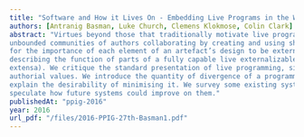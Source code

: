 ```yaml
---
title: "Software and How it Lives On - Embedding Live Programs in the World Around Them"
authors: [Antranig Basman, Luke Church, Clemens Klokmose, Colin Clark]
abstract: "Virtues beyond those that traditionally motivate live programming are needed to support lively and
unbounded communities of authors collaborating by creating and using shared artefacts. We will argue
for the importance of each element of an artefact’s design to be externalizable, and introduce terms
describing the function of parts of a fully capable live externalizable system (the res potentia and res
extensa). We critique the standard presentation of live programming, situating it within a wider set of
authorial values. We introduce the quantity of divergence of a programming language or system and
explain the desirability of minimising it. We survey some existing systems through this taxonomy and
speculate how future systems could improve on them."
publishedAt: "ppig-2016"
year: 2016
url_pdf: "/files/2016-PPIG-27th-Basman1.pdf"
---
```

